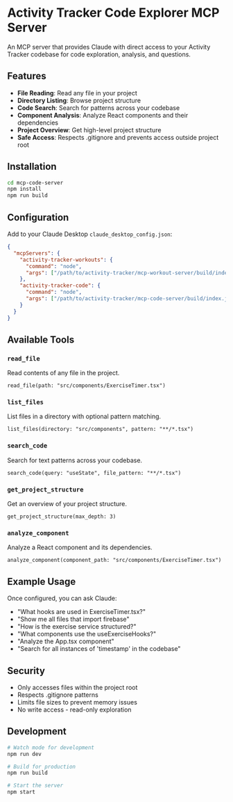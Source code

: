 # Activity Tracker Code Explorer MCP Server

An MCP server that provides Claude with direct access to your Activity Tracker codebase for code exploration, analysis, and questions.

## Features

- **File Reading**: Read any file in your project
- **Directory Listing**: Browse project structure
- **Code Search**: Search for patterns across your codebase
- **Component Analysis**: Analyze React components and their dependencies
- **Project Overview**: Get high-level project structure
- **Safe Access**: Respects .gitignore and prevents access outside project root

## Installation

```bash
cd mcp-code-server
npm install
npm run build
```

## Configuration

Add to your Claude Desktop `claude_desktop_config.json`:

```json
{
  "mcpServers": {
    "activity-tracker-workouts": {
      "command": "node",
      "args": ["/path/to/activity-tracker/mcp-workout-server/build/index.js"]
    },
    "activity-tracker-code": {
      "command": "node", 
      "args": ["/path/to/activity-tracker/mcp-code-server/build/index.js"]
    }
  }
}
```

## Available Tools

### `read_file`
Read contents of any file in the project.
```
read_file(path: "src/components/ExerciseTimer.tsx")
```

### `list_files` 
List files in a directory with optional pattern matching.
```
list_files(directory: "src/components", pattern: "**/*.tsx")
```

### `search_code`
Search for text patterns across your codebase.
```
search_code(query: "useState", file_pattern: "**/*.tsx")
```

### `get_project_structure`
Get an overview of your project structure.
```
get_project_structure(max_depth: 3)
```

### `analyze_component`
Analyze a React component and its dependencies.
```
analyze_component(component_path: "src/components/ExerciseTimer.tsx")
```

## Example Usage

Once configured, you can ask Claude:

- "What hooks are used in ExerciseTimer.tsx?"
- "Show me all files that import firebase"
- "How is the exercise service structured?"
- "What components use the useExerciseHooks?"
- "Analyze the App.tsx component"
- "Search for all instances of 'timestamp' in the codebase"

## Security

- Only accesses files within the project root
- Respects .gitignore patterns
- Limits file sizes to prevent memory issues
- No write access - read-only exploration

## Development

```bash
# Watch mode for development
npm run dev

# Build for production
npm run build

# Start the server
npm start
```